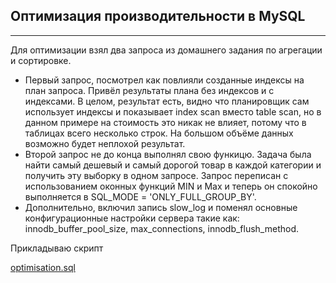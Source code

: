 ## Оптимизация производительности в MySQL
---
Для оптимизации взял два запроса из домашнего задания по агрегации и сортировке. 
* Первый запрос, посмотрел как повлияли созданные индексы на план запроса. Привёл результаты плана без индексов и с индексами. В целом, результат есть, видно что планировщик сам использует индексы и показывает index scan вместо table scan, но в данном примере на стоимость это никак не влияет, потому что в таблицах всего несколько строк. На большом объёме данных возможно будет неплохой результат.
* Второй запрос не до конца выполнял свою функицю. Задача была найти самый дешевый и самый дорогой товар в каждой категории и получить эту выборку в одном запросе. Запрос переписан с использованием оконных функций MIN и Max и теперь он спокойно выполняется в SQL_MODE = 'ONLY_FULL_GROUP_BY'.
* Дополнительно, включил запись slow_log и поменял основные конфигурационные настройки сервера такие как:
innodb_buffer_pool_size, max_connections, innodb_flush_method. 

Прикладываю скрипт

[optimisation.sql](https://github.com/maxyustus/RDBM_OTUS/blob/main/15.%20%D0%9E%D0%BF%D1%82%D0%B8%D0%BC%D0%B8%D0%B7%D0%B0%D1%86%D0%B8%D1%8F%20%D0%BF%D1%80%D0%BE%D0%B8%D0%B7%D0%B2%D0%BE%D0%B4%D0%B8%D1%82%D0%B5%D0%BB%D1%8C%D0%BD%D0%BE%D1%81%D1%82%D0%B8%20%D0%B2%20Mysql/optimisation.sql)